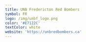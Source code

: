 ```yaml
---
title: UNB Fredericton Red Bombers
symbol: FR
logo: /img/unbf_logo.png
color: '#E7122C'
textColor: white
website: 'https://unbredbombers.ca'
---
```


